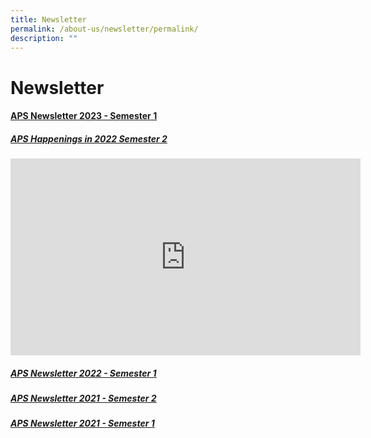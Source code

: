 ```yaml
---
title: Newsletter
permalink: /about-us/newsletter/permalink/
description: ""
---
```

Newsletter
==========
#### [APS Newsletter 2023 - Semester 1](/files/Newsletter/2023%20aps%20newsletter%20issue%201.pdf)



##### <u>APS Happenings in 2022 Semester 2 <br>

<iframe allowfullscreen="" allow="accelerometer; autoplay; clipboard-write; encrypted-media; gyroscope; picture-in-picture; web-share" frameborder="0" title="YouTube video player" src="https://www.youtube.com/embed/XEmA-Ws6gQo" height="315" width="560"></iframe>

##### [APS Newsletter 2022 - Semester 1](/files/Newsletter/aps%20newsletter%202022%20issue%201.pdf)

##### [APS Newsletter 2021 - Semester 2](/files/Newsletter/aps%20newsletter%202021%20issue%202.pdf)

##### [APS Newsletter 2021 - Semester 1](/files/Newsletter/aps%20newsletter%202021%20issue%201.pdf)</u>